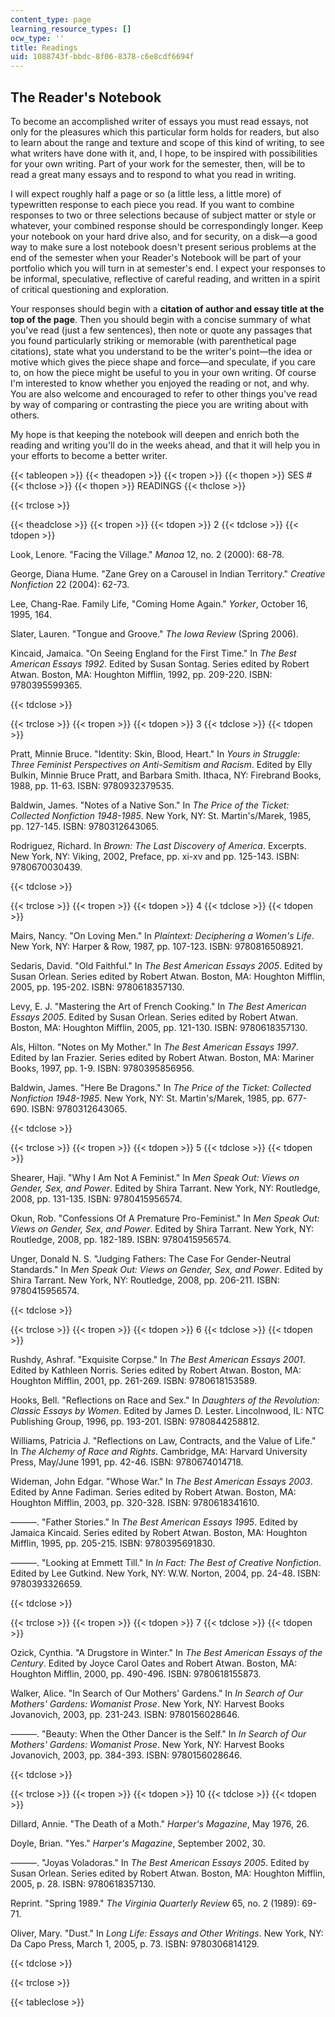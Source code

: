```yaml
---
content_type: page
learning_resource_types: []
ocw_type: ''
title: Readings
uid: 1088743f-bbdc-8f06-8378-c6e8cdf6694f
---
```


The Reader's Notebook
---------------------

To become an accomplished writer of essays you must read essays, not only for the pleasures which this particular form holds for readers, but also to learn about the range and texture and scope of this kind of writing, to see what writers have done with it, and, I hope, to be inspired with possibilities for your own writing. Part of your work for the semester, then, will be to read a great many essays and to respond to what you read in writing.

I will expect roughly half a page or so (a little less, a little more) of typewritten response to each piece you read. If you want to combine responses to two or three selections because of subject matter or style or whatever, your combined response should be correspondingly longer. Keep your notebook on your hard drive also, and for security, on a disk—a good way to make sure a lost notebook doesn't present serious problems at the end of the semester when your Reader's Notebook will be part of your portfolio which you will turn in at semester's end. I expect your responses to be informal, speculative, reflective of careful reading, and written in a spirit of critical questioning and exploration.

Your responses should begin with a **citation of author and essay title at the top of the page**. Then you should begin with a concise summary of what you've read (just a few sentences), then note or quote any passages that you found particularly striking or memorable (with parenthetical page citations), state what you understand to be the writer's point—the idea or motive which gives the piece shape and force—and speculate, if you care to, on how the piece might be useful to you in your own writing. Of course I'm interested to know whether you enjoyed the reading or not, and why. You are also welcome and encouraged to refer to other things you've read by way of comparing or contrasting the piece you are writing about with others.

My hope is that keeping the notebook will deepen and enrich both the reading and writing you'll do in the weeks ahead, and that it will help you in your efforts to become a better writer.

{{< tableopen >}}
{{< theadopen >}}
{{< tropen >}}
{{< thopen >}}
SES #
{{< thclose >}}
{{< thopen >}}
READINGS
{{< thclose >}}

{{< trclose >}}

{{< theadclose >}}
{{< tropen >}}
{{< tdopen >}}
2
{{< tdclose >}}
{{< tdopen >}}


Look, Lenore. "Facing the Village." _Manoa_ 12, no. 2 (2000): 68-78.

George, Diana Hume. "Zane Grey on a Carousel in Indian Territory." _Creative Nonfiction_ 22 (2004): 62-73.

Lee, Chang-Rae. Family Life, "Coming Home Again." _Yorker_, October 16, 1995, 164.

Slater, Lauren. "Tongue and Groove." _The Iowa Review_ (Spring 2006).

Kincaid, Jamaica. "On Seeing England for the First Time." In _The Best American Essays 1992_. Edited by Susan Sontag. Series edited by Robert Atwan. Boston, MA: Houghton Mifflin, 1992, pp. 209-220. ISBN: 9780395599365.


{{< tdclose >}}

{{< trclose >}}
{{< tropen >}}
{{< tdopen >}}
3
{{< tdclose >}}
{{< tdopen >}}


Pratt, Minnie Bruce. "Identity: Skin, Blood, Heart." In _Yours in Struggle: Three Feminist Perspectives on Anti-Semitism and Racism_. Edited by Elly Bulkin, Minnie Bruce Pratt, and Barbara Smith. Ithaca, NY: Firebrand Books, 1988, pp. 11-63. ISBN: 9780932379535.

Baldwin, James. "Notes of a Native Son." In _The Price of the Ticket: Collected Nonfiction 1948-1985_. New York, NY: St. Martin's/Marek, 1985, pp. 127-145. ISBN: 9780312643065.

Rodriguez, Richard. In _Brown: The Last Discovery of America_. Excerpts. New York, NY: Viking, 2002, Preface, pp. xi-xv and pp. 125-143. ISBN: 9780670030439.


{{< tdclose >}}

{{< trclose >}}
{{< tropen >}}
{{< tdopen >}}
4
{{< tdclose >}}
{{< tdopen >}}


Mairs, Nancy. "On Loving Men." In _Plaintext: Deciphering a Women's Life_. New York, NY: Harper & Row, 1987, pp. 107-123. ISBN: 9780816508921.

Sedaris, David. "Old Faithful." In _The Best American Essays 2005_. Edited by Susan Orlean. Series edited by Robert Atwan. Boston, MA: Houghton Mifflin, 2005, pp. 195-202. ISBN: 9780618357130.

Levy, E. J. "Mastering the Art of French Cooking." In _The Best American Essays 2005_. Edited by Susan Orlean. Series edited by Robert Atwan. Boston, MA: Houghton Mifflin, 2005, pp. 121-130. ISBN: 9780618357130.

Als, Hilton. "Notes on My Mother." In _The Best American Essays 1997_. Edited by Ian Frazier. Series edited by Robert Atwan. Boston, MA: Mariner Books, 1997, pp. 1-9. ISBN: 9780395856956.

Baldwin, James. "Here Be Dragons." In _The Price of the Ticket: Collected Nonfiction 1948-1985_. New York, NY: St. Martin's/Marek, 1985, pp. 677-690. ISBN: 9780312643065.


{{< tdclose >}}

{{< trclose >}}
{{< tropen >}}
{{< tdopen >}}
5
{{< tdclose >}}
{{< tdopen >}}


Shearer, Haji. "Why I Am Not A Feminist." In _Men Speak Out: Views on Gender, Sex, and Power_. Edited by Shira Tarrant. New York, NY: Routledge, 2008, pp. 131-135. ISBN: 9780415956574.

Okun, Rob. "Confessions Of A Premature Pro-Feminist." In _Men Speak Out: Views on Gender, Sex, and Power_. Edited by Shira Tarrant. New York, NY: Routledge, 2008, pp. 182-189. ISBN: 9780415956574.

Unger, Donald N. S. "Judging Fathers: The Case For Gender-Neutral Standards." In _Men Speak Out: Views on Gender, Sex, and Power_. Edited by Shira Tarrant. New York, NY: Routledge, 2008, pp. 206-211. ISBN: 9780415956574.


{{< tdclose >}}

{{< trclose >}}
{{< tropen >}}
{{< tdopen >}}
6
{{< tdclose >}}
{{< tdopen >}}


Rushdy, Ashraf. "Exquisite Corpse." In _The Best American Essays 2001_. Edited by Kathleen Norris. Series edited by Robert Atwan. Boston, MA: Houghton Mifflin, 2001, pp. 261-269. ISBN: 9780618153589.

Hooks, Bell. "Reflections on Race and Sex." In _Daughters of the Revolution: Classic Essays by Women_. Edited by James D. Lester. Lincolnwood, IL: NTC Publishing Group, 1996, pp. 193-201. ISBN: 9780844258812.

Williams, Patricia J. "Reflections on Law, Contracts, and the Value of Life." In _The Alchemy of Race and Rights_. Cambridge, MA: Harvard University Press, May/June 1991, pp. 42-46. ISBN: 9780674014718.

Wideman, John Edgar. "Whose War." In _The Best American Essays 2003_. Edited by Anne Fadiman. Series edited by Robert Atwan. Boston, MA: Houghton Mifflin, 2003, pp. 320-328. ISBN: 9780618341610.

———. "Father Stories." In _The Best American Essays 1995_. Edited by Jamaica Kincaid. Series edited by Robert Atwan. Boston, MA: Houghton Mifflin, 1995, pp. 205-215. ISBN: 9780395691830.

———. "Looking at Emmett Till." In _In Fact: The Best of Creative Nonfiction_. Edited by Lee Gutkind. New York, NY: W.W. Norton, 2004, pp. 24-48. ISBN: 9780393326659.


{{< tdclose >}}

{{< trclose >}}
{{< tropen >}}
{{< tdopen >}}
7
{{< tdclose >}}
{{< tdopen >}}


Ozick, Cynthia. "A Drugstore in Winter." In _The Best American Essays of the Century_. Edited by Joyce Carol Oates and Robert Atwan. Boston, MA: Houghton Mifflin, 2000, pp. 490-496. ISBN: 9780618155873.

Walker, Alice. "In Search of Our Mothers' Gardens." In _In Search of Our Mothers' Gardens: Womanist Prose_. New York, NY: Harvest Books Jovanovich, 2003, pp. 231-243. ISBN: 9780156028646.

———. "Beauty: When the Other Dancer is the Self." In _In Search of Our Mothers' Gardens: Womanist Prose_. New York, NY: Harvest Books Jovanovich, 2003, pp. 384-393. ISBN: 9780156028646.


{{< tdclose >}}

{{< trclose >}}
{{< tropen >}}
{{< tdopen >}}
10
{{< tdclose >}}
{{< tdopen >}}


Dillard, Annie. "The Death of a Moth." _Harper's Magazine_, May 1976, 26.

Doyle, Brian. "Yes." _Harper's Magazine_, September 2002, 30.

———. "Joyas Voladoras." In _The Best American Essays 2005_. Edited by Susan Orlean. Series edited by Robert Atwan. Boston, MA: Houghton Mifflin, 2005, p. 28. ISBN: 9780618357130.

Reprint. "Spring 1989." _The Virginia Quarterly Review_ 65, no. 2 (1989): 69-71.

Oliver, Mary. "Dust." In _Long Life: Essays and Other Writings_. New York, NY: Da Capo Press, March 1, 2005, p. 73. ISBN: 9780306814129.


{{< tdclose >}}

{{< trclose >}}

{{< tableclose >}}